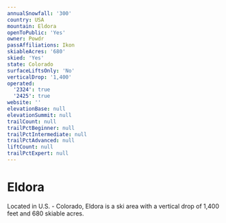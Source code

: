 ```yaml
---
annualSnowfall: '300'
country: USA
mountain: Eldora
openToPublic: 'Yes'
owner: Powdr
passAffiliations: Ikon
skiableAcres: '680'
skied: 'Yes'
state: Colorado
surfaceLiftsOnly: 'No'
verticalDrop: '1,400'
operated:
  '2324': true
  '2425': true
website: ''
elevationBase: null
elevationSummit: null
trailCount: null
trailPctBeginner: null
trailPctIntermediate: null
trailPctAdvanced: null
liftCount: null
trailPctExpert: null
---
```



# Eldora

Located in U.S. - Colorado, Eldora is a ski area with a vertical drop of 1,400 feet and 680 skiable acres.
